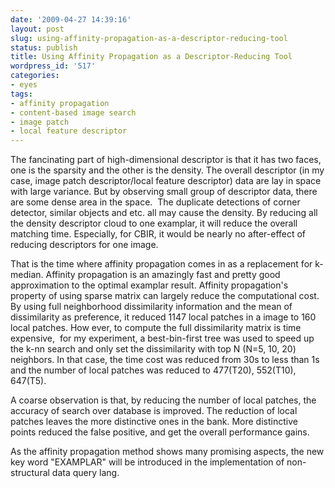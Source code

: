 ```yaml
---
date: '2009-04-27 14:39:16'
layout: post
slug: using-affinity-propagation-as-a-descriptor-reducing-tool
status: publish
title: Using Affinity Propagation as a Descriptor-Reducing Tool
wordpress_id: '517'
categories:
- eyes
tags:
- affinity propagation
- content-based image search
- image patch
- local feature descriptor
---
```


The fancinating part of high-dimensional descriptor is that it has two faces, one is the sparsity and the other is the density. The overall descriptor (in my case, image patch descriptor/local feature descriptor) data are lay in space with large variance. But by observing small group of descriptor data, there are some dense area in the space.  The duplicate detections of corner detector, similar objects and etc. all may cause the density. By reducing all the density descriptor cloud to one examplar, it will reduce the overall matching time. Especially, for CBIR, it would be nearly no after-effect of reducing descriptors for one image.

That is the time where affinity propagation comes in as a replacement for k-median. Affinity propagation is an amazingly fast and pretty good approximation to the optimal examplar result. Affinity propagation's property of using sparse matrix can largely reduce the computational cost. By using full neighborhood dissimilarity information and the mean of dissimilarity as preference, it reduced 1147 local patches in a image to 160 local patches. How ever, to compute the full dissimilarity matrix is time expensive,  for my experiment, a best-bin-first tree was used to speed up the k-nn search and only set the dissimilarity with top N (N=5, 10, 20) neighbors. In that case, the time cost was reduced from 30s to less than 1s and the number of local patches was reduced to 477(T20), 552(T10), 647(T5).

A coarse observation is that, by reducing the number of local patches, the accuracy of search over database is improved. The reduction of local patches leaves the more distinctive ones in the bank. More distinctive points reduced the false positive, and get the overall performance gains.

As the affinity propagation method shows many promising aspects, the new key word "EXAMPLAR" will be introduced in the implementation of non-structural data query lang.
